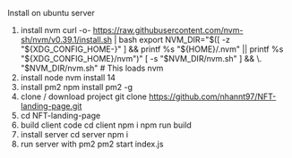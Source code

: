 Install on ubuntu server
1. install nvm
curl -o- https://raw.githubusercontent.com/nvm-sh/nvm/v0.39.1/install.sh | bash 
export NVM_DIR="$([ -z "${XDG_CONFIG_HOME-}" ] && printf %s "${HOME}/.nvm" || printf %s "${XDG_CONFIG_HOME}/nvm")"
[ -s "$NVM_DIR/nvm.sh" ] && \. "$NVM_DIR/nvm.sh" # This loads nvm
2. install node
nvm install 14
3. install pm2
npm install pm2 -g
4. clone / download project
git clone https://github.com/nhannt97/NFT-landing-page.git
5. cd NFT-landing-page
6. build client code
cd client
npm i
npm run build
6. install server
cd server
npm i
7. run server with pm2
pm2 start index.js

